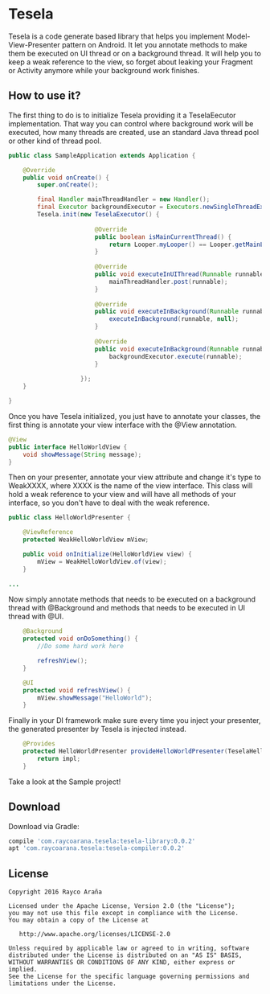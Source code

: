 Tesela
======

Tesela is a code generate based library that helps you implement Model-View-Presenter pattern
on Android. It let you annotate methods to make them be executed on UI thread or on a background
thread. It will help you to keep a weak reference to the view, so forget about leaking your
Fragment or Activity anymore while your background work finishes.

How to use it?
--------------

The first thing to do is to initialize Tesela providing it a TeselaEecutor implementation.
That way you can control where background work will be executed, how many threads are created,
use an standard Java thread pool or other kind of thread pool.

```java
public class SampleApplication extends Application {

    @Override
    public void onCreate() {
        super.onCreate();

        final Handler mainThreadHandler = new Handler();
        final Executor backgroundExecutor = Executors.newSingleThreadExecutor();
        Tesela.init(new TeselaExecutor() {
                    
                        @Override
                        public boolean isMainCurrentThread() {
                            return Looper.myLooper() == Looper.getMainLooper();
                        }
                    
                        @Override
                        public void executeInUIThread(Runnable runnable) {
                            mainThreadHandler.post(runnable);
                        }
                    
                        @Override
                        public void executeInBackground(Runnable runnable) {
                            executeInBackground(runnable, null);
                        }
                    
                        @Override
                        public void executeInBackground(Runnable runnable, String tag) {
                            backgroundExecutor.execute(runnable);
                        }
                    
                    });
    }

}
```

Once you have Tesela initialized, you just have to annotate your classes, the first thing is annotate
your view interface with the @View annotation.

```java
@View
public interface HelloWorldView {
    void showMessage(String message);
}
```

Then on your presenter, annotate your view attribute and change it's type to WeakXXXX, where
XXXX is the name of the view interface. This class will hold a weak reference to your view
and will have all methods of your interface, so you don't have to deal with the weak reference.

```java
public class HelloWorldPresenter {

    @ViewReference
    protected WeakHelloWorldView mView;

    public void onInitialize(HelloWorldView view) {
        mView = WeakHelloWorldView.of(view);
    }
    
...    
```

Now simply annotate methods that needs to be executed on a background thread with @Background
and methods that needs to be executed in UI thread with @UI.

```java
    @Background
    protected void onDoSomething() {
        //Do some hard work here

        refreshView();
    }

    @UI
    protected void refreshView() {
        mView.showMessage("HelloWorld");
    }
```

Finally in your DI framework make sure every time you inject your presenter, the generated
presenter by Tesela is injected instead.

```java
    @Provides
    protected HelloWorldPresenter provideHelloWorldPresenter(TeselaHelloWorldPresenter impl) {
        return impl;
    }
```

Take a look at the Sample project!

Download
--------

Download via Gradle:
```groovy
compile 'com.raycoarana.tesela:tesela-library:0.0.2'
apt 'com.raycoarana.tesela:tesela-compiler:0.0.2'
```

License
-------

    Copyright 2016 Rayco Araña

    Licensed under the Apache License, Version 2.0 (the "License");
    you may not use this file except in compliance with the License.
    You may obtain a copy of the License at

       http://www.apache.org/licenses/LICENSE-2.0

    Unless required by applicable law or agreed to in writing, software
    distributed under the License is distributed on an "AS IS" BASIS,
    WITHOUT WARRANTIES OR CONDITIONS OF ANY KIND, either express or implied.
    See the License for the specific language governing permissions and
    limitations under the License.
